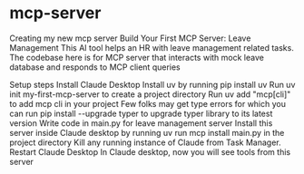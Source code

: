 # mcp-server
Creating my new mcp server
Build Your First MCP Server: Leave Management
This AI tool helps an HR with leave management related tasks. The codebase here is for MCP server that interacts with mock leave database and responds to MCP client queries

Setup steps
Install Claude Desktop
Install uv by running pip install uv
Run uv init my-first-mcp-server to create a project directory
Run uv add "mcp[cli]" to add mcp cli in your project
Few folks may get type errors for which you can run pip install --upgrade typer to upgrade typer library to its latest version
Write code in main.py for leave management server
Install this server inside Claude desktop by running uv run mcp install main.py in the project directory
Kill any running instance of Claude from Task Manager. Restart Claude Desktop
In Claude desktop, now you will see tools from this server
